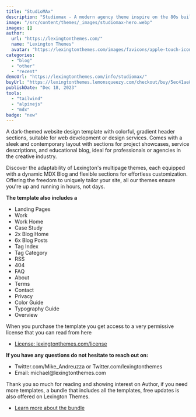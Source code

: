 ```yaml
---
title: "StudioMAx"
description: "Studiomax - A modern agency theme inspire on the 80s built with Astrojs and Talwind CSS for your agency"
image: "/src/content/themes/_images/studiomax-hero.webp"
images: []
author:
  url: "https://lexingtonthemes.com/"
  name: "Lexington Themes"
  avatar: "https://lexingtonthemes.com/images/favicons/apple-touch-icon.png"
categories:
  - "blog"
  - "other"
  - "recent"
demoUrl: "https://lexingtonthemes.com/info/studiomax/"
buyUrl: "https://lexingtonthemes.lemonsqueezy.com/checkout/buy/5ec41ae8-e3c0-4400-aab3-7f5f6848d1f5?aff_ref=la8WR6MB"
publishDate: "Dec 18, 2023"
tools:
  - "tailwind"
  - "alpinejs"
  - "mdx"
badge: "new"
---
```


A dark-themed website design template with colorful, gradient header sections, suitable for web development or design services. Comes with a sleek and contemporary layout with sections for project showcases, service descriptions, and educational blog, ideal for professionals or agencies in the creative industry.

Discover the adaptability of Lexington's multipage themes, each equipped with a dynamic MDX Blog and flexible sections for effortless customization. Offering the freedom to uniquely tailor your site, all our themes ensure you're up and running in hours, not days.

<p><strong>The template also includes a</strong></p>
<ul>
  <li>Landing Pages</li>
    <li>Work</li>
    <li>Work Home</li>
    <li>Case Study</li>
    <li>2x Blog Home</li>
    <li>6x Blog Posts</li>
    <li>Tag Index</li>
    <li>Tag Category</li>
    <li>RSS</li>
    <li>404</li>
    <li>FAQ</li>
    <li>About</li>
    <li>Terms</li>
    <li>Contact</li>
    <li>Privacy</li>
    <li>Color Guide</li>
    <li>Typography Guide</li>
    <li>Overview</li>
</ul>

<p>When you purchase the template you get access to a very permissive license that you can read from here</p>
<ul>
  <li><a href="https://lexingtonthemes.com/license/" rel="noopener noreferrer" target="_blank">License: lexingtonthemes.com/license</a></li>
</ul>
<p><strong>If you have any questions do not hesitate to reach out on:</strong></p>
<ul>
  <li>Twitter.com/Mike_Andreuzza or&nbsp;Twitter.com/lexingtonthemes</li>
  <li>Email: michael@lexingtonthemes.com</li>
</ul>
<p>Thank you so much for reading and showing interest on Author, if you need more templates, a bundle that includes all the templates, free updates is also offered on Lexington Themes.&nbsp;</p>
<ul>
  <li><a href="https://lexingtonthemes.com/pricing/" rel="noopener noreferrer" target="_blank">Learn more about the bundle</a></li>
</ul>
